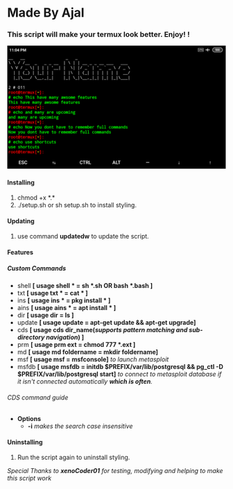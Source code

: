 # Made By Ajal 
### This script will make your termux look better. Enjoy! ! 
![logo](logo.png)
#### Installing

1. chmod +x \*.\*
2. ./setup.sh or sh setup.sh to install styling. 

#### Updating

1. use command **updatedw** to update the script.


#### Features
##### Custom Commands
+ shell **[ usage shell \* = sh \*.sh OR bash \*.bash ]**
+ txt **[ usage txt \* = cat \* ]**
+ ins **[ usage ins \* = pkg install \* ]**
+ ains **[ usage ains \* = apt install \* ]**
+ dir **[ usage dir = ls ]**
+ update **[ usage update = apt-get update && apt-get upgrade]**
+ cds **[ usage cds dir_name(_supports pattern matching and sub-directory navigation_) ]**
+ prm **[ usage prm ext = chmod 777 \*.ext ]**
+ md **[ usage md foldername = mkdir foldername]**
+ msf **[ usage msf = msfconsole]** *to launch metasploit*
+ msfdb **[ usage msfdb = initdb $PREFIX/var/lib/postgresql && pg_ctl -D $PREFIX/var/lib/postgresql start]** *to connect to metasploit database if it isn't connected automatically **which is often**.*

###### CDS command guide
+ **Options**
  + **-i** *makes the search case insensitive*

#### Uninstalling
1. Run the script again to uninstall styling.

*Special Thanks to **xenoCoder01**
for testing, modifying and helping to make this script work*
